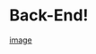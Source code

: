 # Back-End!
[image](https://user-images.githubusercontent.com/48950985/169887325-4f49da9f-54d6-4c32-8ce9-79cee520a530.png)
